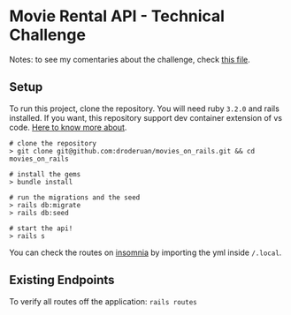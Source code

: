 # Movie Rental API - Technical Challenge

Notes: to see my comentaries about the challenge, check [this file](CHANGES.md).

## Setup

To run this project, clone the repository. You will need ruby `3.2.0` and rails installed.
If you want, this repository support dev container extension of vs code. [Here to know more about](https://code.visualstudio.com/docs/devcontainers/containers).

```
# clone the repository
> git clone git@github.com:droderuan/movies_on_rails.git && cd movies_on_rails

# install the gems
> bundle install

# run the migrations and the seed
> rails db:migrate
> rails db:seed

# start the api!
> rails s
```

You can check the routes on [insomnia](https://insomnia.rest/download) by importing the yml inside `/.local`.

## Existing Endpoints

To verify all routes off the application:
`rails routes`
